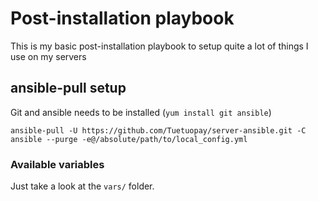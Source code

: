 # Post-installation playbook

This is my basic post-installation playbook to setup quite a lot of things
I use on my servers

## ansible-pull setup

Git and ansible needs to be installed (``yum install git ansible``)

    ansible-pull -U https://github.com/Tuetuopay/server-ansible.git -C ansible --purge -e@/absolute/path/to/local_config.yml

### Available variables

Just take a look at the `vars/` folder.

